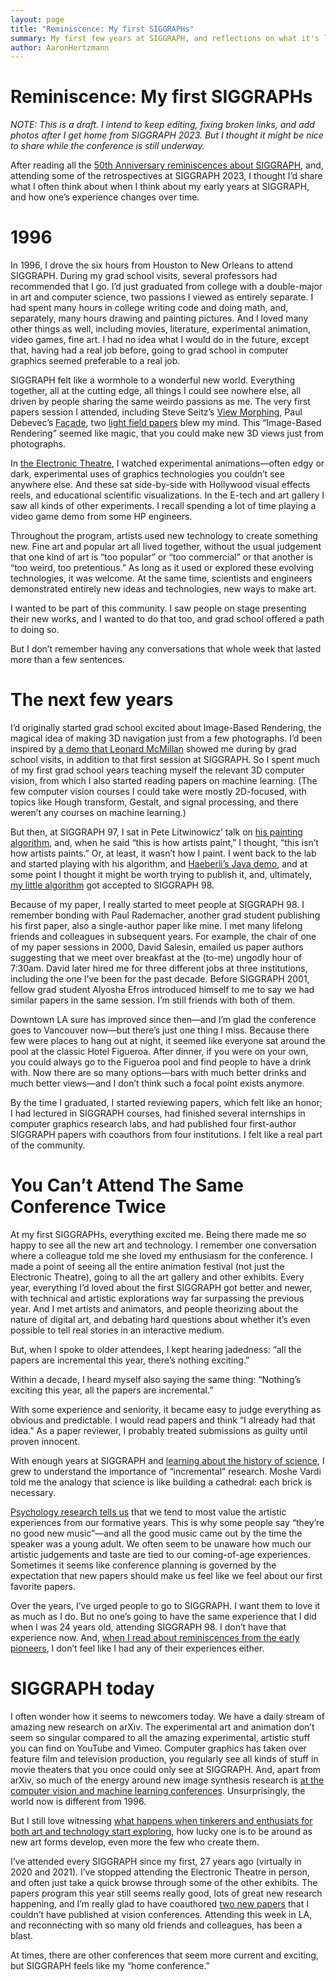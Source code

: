 ```yaml
---
layout: page
title: "Reminiscence: My first SIGGRAPHs"
summary: My first few years at SIGGRAPH, and reflections on what it's like to attend the same conference for many years.
author: AaronHertzmann
---
```


# Reminiscence: My first SIGGRAPHs

_NOTE: This is a draft. I intend to keep editing, fixing broken links, and add photos after I get home from SIGGRAPH 2023. But I thought it might be nice to share while the conference is still underway._


After reading all the [50th Anniversary reminiscences about SIGGRAPH](https://dx.doi.org/10.1109/MCG.2023.3266086), and, attending some of the retrospectives at SIGGRAPH 2023, I thought I’d share what I often think about when I think about my early years at SIGGRAPH, and how one’s experience changes over time.

# 1996

In 1996, I drove the six hours from Houston to New Orleans to attend SIGGRAPH. During my grad school visits, several professors had recommended that I go. I’d just graduated from college with a double-major in art and computer science, two passions I viewed as entirely separate. I had spent many hours in college writing code and doing math, and, separately, many hours drawing and painting pictures. And I loved many other things as well, including movies, literature, experimental animation, video games, fine art. I had no idea what I would do in the future, except that, having had a real job before, going to grad school in computer graphics seemed preferable to a real job.

SIGGRAPH felt like a wormhole to a wonderful new world. Everything together, all at the cutting edge, all things I could see nowhere else, all driven by people sharing the same weirdo passions as me. The very first papers session I attended, including Steve Seitz’s [View Morphing](https://homes.cs.washington.edu/~seitz/vmorph/vmorph.htm), Paul Debevec’s [Façade](https://www.pauldebevec.com/Research/), two [light field papers](https://graphics.stanford.edu/papers/light/) blew my mind. This “Image-Based Rendering” seemed like magic, that you could make new 3D views just from photographs. 

In [the Electronic Theatre](https://history.siggraph.org/conference/siggraph-1996-23rd-annual-conference-on-computer-graphics-and-interactive-techniques/), I watched experimental animations—often edgy or dark, experimental uses of graphics technologies you couldn’t see anywhere else. And these sat side-by-side with Hollywood visual effects reels, and educational scientific visualizations. In the E-tech and art gallery I saw all kinds of other experiments. I recall spending a lot of time playing a video game demo from some HP engineers.

Throughout the program, artists used new technology to create something new. Fine art and popular art all lived together, without the usual judgement that one kind of art is “too popular” or “too commercial” or that another is “too weird, too pretentious.” As long as it used or explored these evolving technologies, it was welcome. At the same time, scientists and engineers demonstrated entirely new ideas and technologies, new ways to make art.

I wanted to be part of this community. I saw people on stage presenting their new works, and I wanted to do that too, and grad school offered a path to doing so.

But I don’t remember having any conversations that whole week that lasted more than a few sentences.


# The next few years

I’d originally started grad school excited about Image-Based Rendering, the magical idea of making 3D navigation just from a few photographs. I’d been inspired by [a demo that Leonard McMillan]() showed me during by grad school visits, in addition to that first session at SIGGRAPH. So I spent much of my first grad school years teaching myself the relevant 3D computer vision, from which I also started reading papers on machine learning. (The few computer vision courses I could take were mostly 2D-focused, with topics like Hough transform, Gestalt, and signal processing, and there weren’t any courses on machine learning.)

But then, at SIGGRAPH 97, I sat in Pete Litwinowicz’ talk on [his painting algorithm](), and, when he said “this is how artists paint,” I thought, “this isn’t how artists paints.” Or, at least, it wasn’t how I paint. I went back to the lab and started playing with his algorithm, and [Haeberli’s Java demo](http://laminadesign.com/explore/impression/impabout.html), and at some point I thought it might be worth trying to publish it, and, ultimately, [my little algorithm](https://mrl.cs.nyu.edu/publications/painterly98/) got accepted to SIGGRAPH 98.

Because of my paper, I really started to meet people at SIGGRAPH 98. I remember bonding with Paul Rademacher, another grad student publishing his first paper, also a single-author paper like mine.  I met many lifelong friends and colleagues in subsequent years. For example, the chair of one of my paper sessions in 2000, David Salesin, emailed us paper authors suggesting that we meet over breakfast at the (to-me) ungodly hour of 7:30am. David later hired me for three different jobs at three institutions, including the one I’ve been for the past decade. Before SIGGRAPH 2001, fellow grad student Alyosha Efros introduced himself to me to say we had similar papers in the same session. I’m still friends with both of them. 

Downtown LA sure has improved since then—and I’m glad the conference goes to Vancouver now—but there’s just one thing I miss. Because there few were places to hang out at night, it seemed like everyone sat around the pool at the classic Hotel Figueroa. After dinner, if you were on your own, you could always go to the Figueroa pool and find people to have a drink with. Now there are so many options—bars with much better drinks and much better views—and I don’t think such a focal point exists anymore.

By the time I graduated, I started reviewing papers, which felt like an honor; I had lectured in SIGGRAPH courses, had finished several internships in computer graphics research labs, and had published four first-author SIGGRAPH papers with coauthors from four institutions. I felt like a real part of the community.


# You Can’t Attend The Same Conference Twice

At my first SIGGRAPHs, everything excited me. Being there made me so happy to see all the new art and technology. I remember one conversation where a colleague told me she loved my enthusiasm for the conference. I made a point of seeing all the entire animation festival (not just the Electronic Theatre), going to all the art gallery and other exhibits. Every year, everything I’d loved about the first SIGGRAPH got better and newer, with technical and artistic explorations way far surpassing the previous year. And I met artists and animators, and people theorizing about the nature of digital art, and debating hard questions about whether it’s even possible to tell real stories in an interactive medium.

But, when I spoke to older attendees, I kept hearing jadedness: “all the papers are incremental this year, there’s nothing exciting.” 

Within a decade, I heard myself also saying  the same thing: “Nothing’s exciting this year, all the papers are incremental.” 

With some experience and seniority, it became easy to judge everything as obvious and predictable. I would read papers and think “I already had that idea.” As a paper reviewer, I probably treated submissions as guilty until proven innocent. 

With enough years at SIGGRAPH and [learning about the history of science](https://en.m.wikipedia.org/wiki/The_Structure_of_Scientific_Revolutions), I grew to understand the importance of “incremental” research. Moshe Vardi told me the analogy that science is like building a cathedral: each brick is necessary.

[Psychology research tells us](/2022/12/16/status-quo-bias.html) that we tend to most value the artistic experiences from our formative years. This is why some people say “they’re no good new music”—and all the good music came out by the time the speaker was a young adult. We often seem to be unaware how much our artistic judgements and taste are tied to our coming-of-age experiences. Sometimes it seems like conference planning is governed by the expectation that new papers should make us feel like we feel about our  first favorite papers.

Over the years, I’ve urged people to go to SIGGRAPH. I want them to love it as much as I do. But no one’s going to have the same experience that I did when I was 24 years old, attending SIGGRAPH 98. I don’t have that experience now. And, [when I read about reminiscences from the early pioneers](https://dx.doi.org/10.1109/MCG.2023.3266086), I don’t feel like I had any of their experiences either.


# SIGGRAPH today

I often wonder how it seems to newcomers today. We have a daily stream of amazing new research on arXiv. The experimental art and animation don’t seem so singular compared to all the amazing experimental, artistic stuff you can find on YouTube and Vimeo. Computer graphics has taken over feature film and television production, you regularly see all kinds of stuff in movie theaters that you once could only see at SIGGRAPH. And, apart from arXiv,  so much of the energy around new image synthesis research is [at the computer vision and machine learning conferences](/2020/08/31/cvpr-graphics.html). Unsurprisingly, the world now is different from 1996.

But I still love witnessing [what happens when tinkerers and enthusiats for both art and technology start exploring](/2022/10/11/amateurs.html), how lucky one is to be around as new art forms develop, even more the few who create them.

I’ve attended every SIGGRAPH since my first, 27 years ago (virtually in 2020 and 2021). I’ve stopped attending the Electronic Theatre in person, and often just take a quick browse through some of the other exhibits. The papers program this year still seems really good, lots of great new research happening, and I’m really glad to have coauthored [two new papers](/2023/07/31/occluding-contours-part-2.html) that I couldn’t have published at vision conferences. Attending this week in LA, and reconnecting with so many old friends and colleagues, has been a blast.

At times, there are other conferences that seem more current and exciting, but SIGGRAPH feels like my “home conference.”  

